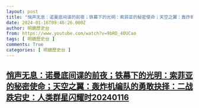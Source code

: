 ```yaml
---
layout: post
title: "悄声无息：诺曼底间谍的前夜；铁幕下的光明：索菲亚的秘密使命；天空之翼：轰炸机编队的勇敢抉择：二战跌宕史：人类群星闪耀时20240116"
date: 2024-01-16T09:46:26.000Z
author: 明鏡歷史台
from: https://www.youtube.com/watch?v=9bRD_40UCao
tags: [ 明鏡歷史台 ]
comments: True
categories: [ 明鏡歷史台 ]
---
```

<!--1705398386000-->
[悄声无息：诺曼底间谍的前夜；铁幕下的光明：索菲亚的秘密使命；天空之翼：轰炸机编队的勇敢抉择：二战跌宕史：人类群星闪耀时20240116](https://www.youtube.com/watch?v=9bRD_40UCao)
------

<div>

</div>

